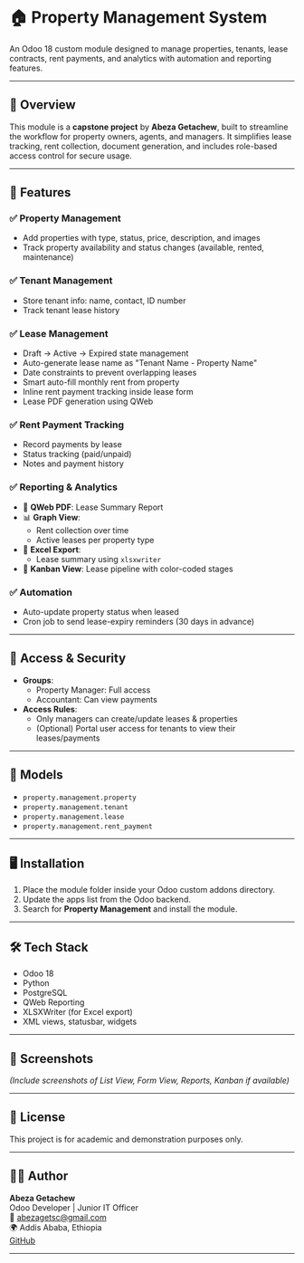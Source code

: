 # 🏠 Property Management System

An Odoo 18 custom module designed to manage properties, tenants, lease contracts, rent payments, and analytics with automation and reporting features.

---

## 📌 Overview

This module is a **capstone project** by **Abeza Getachew**, built to streamline the workflow for property owners, agents, and managers. It simplifies lease tracking, rent collection, document generation, and includes role-based access control for secure usage.

---

## 🚀 Features

### ✅ Property Management
- Add properties with type, status, price, description, and images
- Track property availability and status changes (available, rented, maintenance)

### ✅ Tenant Management
- Store tenant info: name, contact, ID number
- Track tenant lease history

### ✅ Lease Management
- Draft → Active → Expired state management
- Auto-generate lease name as "Tenant Name - Property Name"
- Date constraints to prevent overlapping leases
- Smart auto-fill monthly rent from property
- Inline rent payment tracking inside lease form
- Lease PDF generation using QWeb

### ✅ Rent Payment Tracking
- Record payments by lease
- Status tracking (paid/unpaid)
- Notes and payment history

### ✅ Reporting & Analytics
- 📄 **QWeb PDF**: Lease Summary Report
- 📊 **Graph View**:
  - Rent collection over time
  - Active leases per property type
- 📁 **Excel Export**:
  - Lease summary using `xlsxwriter`
- 🧱 **Kanban View**: Lease pipeline with color-coded stages

### ✅ Automation
- Auto-update property status when leased
- Cron job to send lease-expiry reminders (30 days in advance)

---

## 🔐 Access & Security

- **Groups**:
  - Property Manager: Full access
  - Accountant: Can view payments
- **Access Rules**:
  - Only managers can create/update leases & properties
  - (Optional) Portal user access for tenants to view their leases/payments

---

## 🧩 Models

- `property.management.property`
- `property.management.tenant`
- `property.management.lease`
- `property.management.rent_payment`

---

## 🖥️ Installation

1. Place the module folder inside your Odoo custom addons directory.
2. Update the apps list from the Odoo backend.
3. Search for **Property Management** and install the module.

---

## 🛠️ Tech Stack

- Odoo 18
- Python
- PostgreSQL
- QWeb Reporting
- XLSXWriter (for Excel export)
- XML views, statusbar, widgets

---

## 📸 Screenshots

*(Include screenshots of List View, Form View, Reports, Kanban if available)*

---

## 📃 License

This project is for academic and demonstration purposes only.

---

## 🙋‍♂️ Author

**Abeza Getachew**  
Odoo Developer | Junior IT Officer  
📧 abezagetsc@gmail.com  
🌍 Addis Ababa, Ethiopia  
[GitHub](https://github.com/AbezaGetachew)

---

